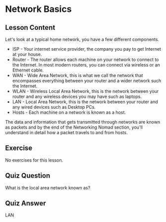 # Network Basics

## Lesson Content

Let's look at a typical home network, you have a few different components.

<ul>
<li>ISP - Your internet service provider, the company you pay to get Internet at your house.</li>
<li>Router - The router allows each machine on your network to connect to the Internet. In most modern routers, you can connect via wireless or an Ethernet cable.</li>
<li>WAN - Wide Area Network, this is what we call the network that encompasses everything between your router and a wider network such the Internet.</li>
<li>WLAN - Wireless Local Area Network, this is the network between your router and any wireless devices you may have such as laptops.</li>
<li>LAN - Local Area Network, this is the network between your router and any wired devices such as Desktop PCs.</li>
<li>Hosts - Each machine on a network is known as a host.</li>
</ul>

The data and information that gets transmitted through networks are known as packets and by the end of the Networking Nomad section, you'll understand in detail how a packet travels to and from hosts.

## Exercise

No exercises for this lesson.

## Quiz Question

What is the local area network known as?

## Quiz Answer

LAN
